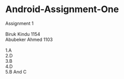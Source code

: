 # Android-Assignment-One
Assignment 1 <br/><br/>
                         Biruk Kindu 1154 <br/>
                         Abubeker Ahmed 1103 <br/><br/>
1.A<br/>
2.D<br/>
3.B<br/>
4.D<br/>
5.B And C
